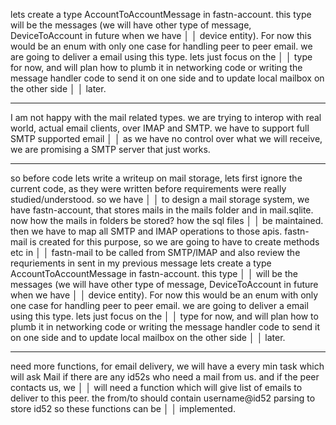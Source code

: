 lets create a type AccountToAccountMessage in fastn-account. this type will be
the messages (we will have other type of message, DeviceToAccount in future when
we have │
│ device entity). For now this would be an enum with only one case for handling
peer to peer email. we are going to deliver a email using this type. lets just
focus on the │
│ type for now, and will plan how to plumb it in networking code or writing the
message handler code to send it on one side and to update local mailbox on the
other side │
│ later.

------------

I am not happy with the mail related types. we are trying to interop with real
world, actual email clients, over IMAP and SMTP. we have to support full SMTP
supported email │
│ as we have no control over what we will receive, we are promising a SMTP
server that just works.



-----------------


so before code lets write a writeup on mail storage, lets first ignore the
current code, as they were written before requirements were really
studied/understood. so we have │
│ to design a mail storage system, we have fastn-account, that stores mails in
the mails folder and in mail.sqlite. now how the mails in folders be stored? how
the sql files │
│ be maintained. then we have to map all SMTP and IMAP operations to those apis.
fastn-mail is created for this purpose, so we are going to have to create
methods etc in │
│ fastn-mail to be called from SMTP/IMAP and also review the requriements in
sent in my previous message lets create a type AccountToAccountMessage in
fastn-account. this type │
│ will be the messages (we will have other type of message, DeviceToAccount in
future when we have │
│ device entity). For now this would be an enum with only one case for handling
peer to peer email. we are going to deliver a email using this type. lets just
focus on the │
│ type for now, and will plan how to plumb it in networking code or writing the
message handler code to send it on one side and to update local mailbox on the
other side │
│ later.


-----------------

need more functions, for email delivery, we will have a every min task which
will ask Mail if there are any id52s who need a mail from us. and if the peer
contacts us, we │
│ will need a function which will give list of emails to deliver to this peer.
the from/to should contain username@id52 parsing to store id52 so these
functions can be │
│ implemented.
